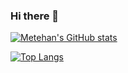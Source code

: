 ### Hi there 👋

<!--
**metehancekic/metehancekic** is a ✨ _special_ ✨ repository because its `README.md` (this file) appears on your GitHub profile.
-->

[![Metehan's GitHub stats](https://github-readme-stats.vercel.app/api?username=metehancekic)](https://github.com/anuraghazra/github-readme-stats)

[![Top Langs](https://github-readme-stats.vercel.app/api/top-langs/?username=metehancekic)](https://github.com/anuraghazra/github-readme-stats)

